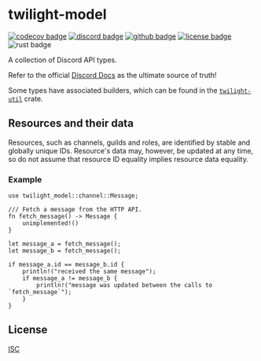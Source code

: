 # twilight-model

[![codecov badge][]][codecov link] [![discord badge][]][discord link] [![github badge][]][github link] [![license badge][]][license link] ![rust badge]

A collection of Discord API types.

Refer to the official [Discord Docs] as the ultimate source of truth!

Some types have associated builders, which can be found in the [`twilight-util`]
crate.

## Resources and their data

Resources, such as channels, guilds and roles, are identified by stable and
globally unique IDs. Resource's data may, however, be updated at any time, so
do not assume that resource ID equality implies resource data equality.

### Example

```rust,no_run
use twilight_model::channel::Message;

/// Fetch a message from the HTTP API.
fn fetch_message() -> Message {
    unimplemented!()
}

let message_a = fetch_message();
let message_b = fetch_message();

if message_a.id == message_b.id {
    println!("received the same message");
    if message_a != message_b {
        println!("message was updated between the calls to `fetch_message`");
    }
}
```

## License

[ISC][license link]

[`twilight-util`]: https://docs.rs/twilight-util
[codecov badge]: https://img.shields.io/codecov/c/gh/twilight-rs/twilight?logo=codecov&style=for-the-badge&token=E9ERLJL0L2
[codecov link]: https://app.codecov.io/gh/twilight-rs/twilight/
[discord badge]: https://img.shields.io/discord/745809834183753828?color=%237289DA&label=discord%20server&logo=discord&style=for-the-badge
[Discord Docs]: https://discord.com/developers/docs
[discord link]: https://discord.gg/7jj8n7D
[github badge]: https://img.shields.io/badge/github-twilight-6f42c1.svg?style=for-the-badge&logo=github
[github link]: https://github.com/twilight-rs/twilight
[license badge]: https://img.shields.io/badge/license-ISC-blue.svg?style=for-the-badge&logo=pastebin
[license link]: https://github.com/twilight-rs/twilight/blob/main/LICENSE.md
[rust badge]: https://img.shields.io/badge/rust-1.60+-93450a.svg?style=for-the-badge&logo=rust
